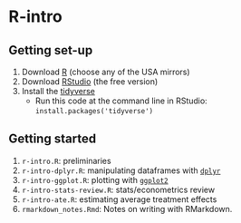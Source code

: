 # R-intro

## Getting set-up

1. Download [R](https://cran.r-project.org/mirrors.html) (choose any of the USA mirrors)
2. Download [RStudio](https://www.rstudio.com/products/rstudio/download/) (the free version)
3. Install the [tidyverse](https://www.tidyverse.org)
	- Run this code at the command line in RStudio: `install.packages('tidyverse')`

## Getting started

1. `r-intro.R`: preliminaries
2. `r-intro-dplyr.R`: manipulating dataframes with [`dplyr`](https://dplyr.tidyverse.org/)
3. `r-intro-ggplot.R`: plotting with [`ggplot2`](https://ggplot2.tidyverse.org/)
4. `r-intro-stats-review.R`: stats/econometrics review
4. `r-intro-ate.R`: estimating average treatment effects
5. `rmarkdown_notes.Rmd`: Notes on writing with RMarkdown.